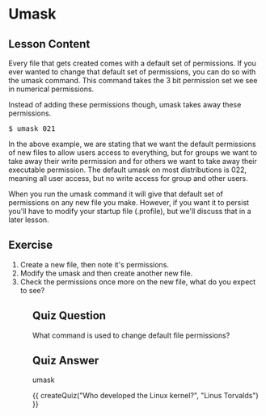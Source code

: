 # Umask

## Lesson Content

Every file that gets created comes with a default set of permissions. If you ever wanted to change that default set of permissions, you can do so with the umask command. This command takes the 3 bit permission set we see in numerical permissions. 

Instead of adding these permissions though, umask takes away these permissions. 

<pre>$ umask 021</pre>

In the above example, we are stating that we want the default permissions of new files to allow users access to everything, but for groups we want to take away their write permission and for others we want to take away their executable permission. The default umask on most distributions is 022, meaning all user access, but no write access for group and other users.

When you run the umask command it will give that default set of permissions on any new file you make. However, if you want it to persist you'll have to modify your startup file (.profile), but we'll discuss that in a later lesson.

## Exercise

<ol>
<li>Create a new file, then note it's permissions.</li>
<li>Modify the umask and then create another new file.</li>
<li>Check the permissions once more on the new file, what do you expect to see?</li>
<ol>

## Quiz Question

What command is used to change default file permissions?

## Quiz Answer

umask
<script src="../quiz.js"></script>

<div id="quiz">
  {{ createQuiz("Who developed the Linux kernel?", "Linus Torvalds") }}
</div>
